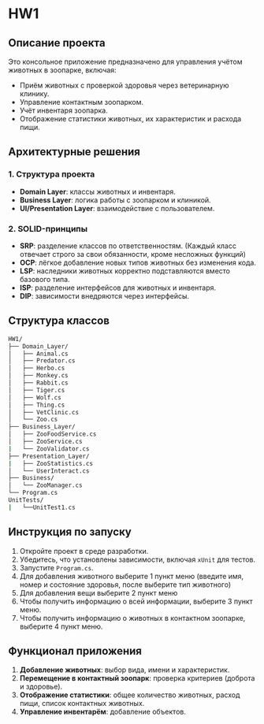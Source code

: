# HW1 

## Описание проекта

Это консольное приложение предназначено для управления учётом животных в зоопарке, включая:
- Приём животных с проверкой здоровья через ветеринарную клинику.
- Управление контактным зоопарком.
- Учёт инвентаря зоопарка.
- Отображение статистики животных, их характеристик и расхода пищи.

## Архитектурные решения
### 1. Структура проекта
- **Domain Layer**: классы животных и инвентаря.
- **Business Layer**: логика работы с зоопарком и клиникой.
- **UI/Presentation Layer**: взаимодействие с пользователем.

### 2. SOLID-принципы
- **SRP**: разделение классов по ответственностям. (Каждый класс отвечает строго за свои обязанности, кроме несложных функций)
- **OCP**: лёгкое добавление новых типов животных без изменения кода.
- **LSP**: наследники животных корректно подставляются вместо базового типа.
- **ISP**: разделение интерфейсов для животных и инвентаря.
- **DIP**: зависимости внедряются через интерфейсы.


## Структура классов
```bash
HW1/
├── Domain_Layer/
│   ├── Animal.cs
│   ├── Predator.cs
│   ├── Herbo.cs
│   ├── Monkey.cs
│   ├── Rabbit.cs
│   ├── Tiger.cs
│   ├── Wolf.cs
│   ├── Thing.cs
│   ├── VetClinic.cs
│   └── Zoo.cs
├── Business_Layer/
│   ├── ZooFoodService.cs
│   ├── ZooService.cs
|   └── ZooValidator.cs
├── Presentation_Layer/
|   ├── ZooStatistics.cs
│   └── UserInteract.cs
├── Business/
│   └── ZooManager.cs
└── Program.cs
UnitTests/
|   └──UnitTest1.cs
```

## Инструкция по запуску

1. Откройте проект в среде разработки.
2. Убедитесь, что установлены зависимости, включая `xUnit` для тестов.
3. Запустите `Program.cs`.
4. Для добавления животного выберите 1 пункт меню (введите имя, номер и состояние здоровья, после выберите тип животного)
5. Для добавления вещи выберите 2 пункт меню
6. Чтобы получить информацию о всей информации, выберите 3 пункт меню.
7. Чтобы получить информацию о животных в контактном зоопарке, выберите 4 пункт меню.

## Функционал приложения

1. **Добавление животных**: выбор вида, имени и характеристик.
2. **Перемещение в контактный зоопарк**: проверка критериев (доброта и здоровье).
3. **Отображение статистики**: общее количество животных, расход пищи, список контактных животных.
4. **Управление инвентарём**: добавление объектов.



